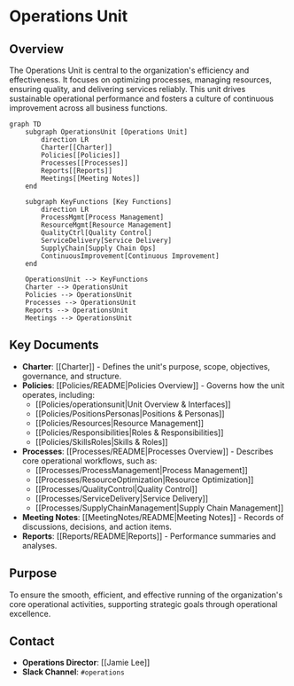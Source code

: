 # Operations Unit

## Overview

The Operations Unit is central to the organization's efficiency and effectiveness. It focuses on optimizing processes, managing resources, ensuring quality, and delivering services reliably. This unit drives sustainable operational performance and fosters a culture of continuous improvement across all business functions.

```mermaid
graph TD
    subgraph OperationsUnit [Operations Unit]
        direction LR
        Charter[[Charter]]
        Policies[[Policies]]
        Processes[[Processes]]
        Reports[[Reports]]
        Meetings[[Meeting Notes]]
    end

    subgraph KeyFunctions [Key Functions]
        direction LR
        ProcessMgmt[Process Management]
        ResourceMgmt[Resource Management]
        QualityCtrl[Quality Control]
        ServiceDelivery[Service Delivery]
        SupplyChain[Supply Chain Ops]
        ContinuousImprovement[Continuous Improvement]
    end

    OperationsUnit --> KeyFunctions
    Charter --> OperationsUnit
    Policies --> OperationsUnit
    Processes --> OperationsUnit
    Reports --> OperationsUnit
    Meetings --> OperationsUnit
```

## Key Documents

- **Charter**: [[Charter]] - Defines the unit's purpose, scope, objectives, governance, and structure.
- **Policies**: [[Policies/README|Policies Overview]] - Governs how the unit operates, including:
    - [[Policies/operationsunit|Unit Overview & Interfaces]]
    - [[Policies/PositionsPersonas|Positions & Personas]]
    - [[Policies/Resources|Resource Management]]
    - [[Policies/Responsibilities|Roles & Responsibilities]]
    - [[Policies/SkillsRoles|Skills & Roles]]
- **Processes**: [[Processes/README|Processes Overview]] - Describes core operational workflows, such as:
    - [[Processes/ProcessManagement|Process Management]]
    - [[Processes/ResourceOptimization|Resource Optimization]]
    - [[Processes/QualityControl|Quality Control]]
    - [[Processes/ServiceDelivery|Service Delivery]]
    - [[Processes/SupplyChainManagement|Supply Chain Management]]
- **Meeting Notes**: [[MeetingNotes/README|Meeting Notes]] - Records of discussions, decisions, and action items.
- **Reports**: [[Reports/README|Reports]] - Performance summaries and analyses.

## Purpose

To ensure the smooth, efficient, and effective running of the organization's core operational activities, supporting strategic goals through operational excellence.

## Contact

- **Operations Director**: [[Jamie Lee]]
- **Slack Channel**: `#operations`
